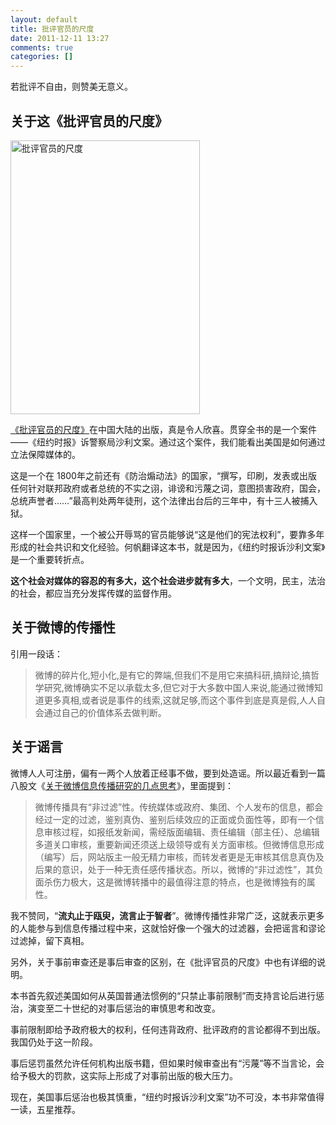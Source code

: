 ```yaml
---
layout: default
title: 批评官员的尺度
date: 2011-12-11 13:27
comments: true
categories: []
---
```

若批评不自由，则赞美无意义。
<h2>关于这《批评官员的尺度》</h2>
<a href="http://union.dangdang.com/transfer.php?sys_id=1&amp;ad_type=10&amp;from=P-298749&amp;backurl=http%3A%2F%2Fproduct.dangdang.com%2Fproduct.aspx%3Fproduct_id%3D22469001"><img class="aligncenter size-full wp-image-1059" title="批评官员的尺度" src="http://yuguo.github.com/blog/files/2011/12/s6643899.jpg" alt="批评官员的尺度" width="303" height="438" /></a>

<a href="http://union.dangdang.com/transfer.php?sys_id=1&amp;ad_type=10&amp;from=P-298749&amp;backurl=http%3A%2F%2Fproduct.dangdang.com%2Fproduct.aspx%3Fproduct_id%3D22469001">《批评官员的尺度》</a>在中国大陆的出版，真是令人欣喜。贯穿全书的是一个案件——《纽约时报》诉警察局沙利文案。通过这个案件，我们能看出美国是如何通过立法保障媒体的。

这是一个在 1800年之前还有《防治煽动法》的国家，“撰写，印刷，发表或出版任何针对联邦政府或者总统的不实之诩，诽谤和污蔑之词，意图损害政府，国会，总统声誉者……”最高判处两年徒刑，这个法律出台后的三年中，有十三人被捕入狱。

这样一个国家里，一个被公开辱骂的官员能够说“这是他们的宪法权利”，要靠多年形成的社会共识和文化经验。何帆翻译这本书，就是因为，《纽约时报诉沙利文案》是一个重要转折点。

<strong>这个社会对媒体的容忍的有多大，这个社会进步就有多大</strong>，一个文明，民主，法治的社会，都应当充分发挥传媒的监督作用。
<h2>关于微博的传播性</h2>
引用一段话：
<blockquote>微博的碎片化,短小化,是有它的弊端,但我们不是用它来搞科研,搞辩论,搞哲学研究,微博确实不足以承载太多,但它对于大多数中国人来说,能通过微博知道更多真相,或者说是事件的线索,这就足够,而这个事件到底是真是假,人人自会通过自己的价值体系去做判断。</blockquote>
<h2>关于谣言</h2>
微博人人可注册，偏有一两个人放着正经事不做，要到处造谣。所以最近看到一篇八股文《<a href="http://pinglun.eastday.com/p/node579155/u1a6186799.html">关于微博信息传播研究的几点思考</a>》，里面提到：
<blockquote>微博传播具有“非过滤”性。传统媒体或政府、集团、个人发布的信息，都会经过一定的过滤，鉴别真伪、鉴别后续效应的正面或负面性等，即有一个信息审核过程，如报纸发新闻，需经版面编辑、责任编辑（部主任）、总编辑多道关口审核，重要新闻还须送上级领导或有关方面审核。但微博信息形成（编写）后，网站版主一般无精力审核，而转发者更是无审核其信息真伪及后果的意识，处于一种无责任感传播状态。所以，微博的“非过滤性”，其负面杀伤力极大，这是微博转播中的最值得注意的特点，也是微博独有的属性。</blockquote>
<p id="best-answer-content">我不赞同，“<strong>流丸止于瓯臾，流言止于智者</strong>”。微博传播性非常广泛，这就表示更多的人能参与到信息传播过程中来，这就恰好像一个强大的过滤器，会把谣言和谬论过滤掉，留下真相。</p>
另外，关于事前审查还是事后审查的区别，在《批评官员的尺度》中也有详细的说明。

本书首先叙述美国如何从英国普通法惯例的“只禁止事前限制”而支持言论后进行惩治，演变至二十世纪的对事后惩治的审慎思考和改变。

事前限制即给予政府极大的权利，任何违背政府、批评政府的言论都得不到出版。我国仍处于这一阶段。

事后惩罚虽然允许任何机构出版书籍，但如果时候审查出有“污蔑”等不当言论，会给予极大的罚款，这实际上形成了对事前出版的极大压力。

现在，美国事后惩治也极其慎重，“纽约时报诉沙利文案”功不可没，本书非常值得一读，五星推荐。
